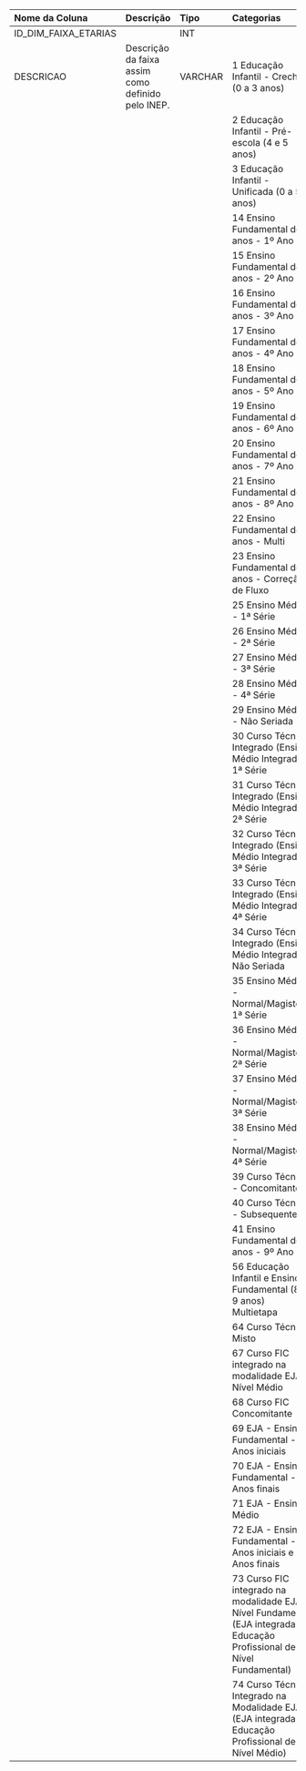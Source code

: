 | Nome da Coluna       | Descrição                                         | Tipo    | Categorias                                                                                                                       | Observação    |
|:---------------------|:--------------------------------------------------|:--------|:---------------------------------------------------------------------------------------------------------------------------------|:--------------|
| ID_DIM_FAIXA_ETARIAS |                                                   | INT     |                                                                                                                                  |               |
| DESCRICAO            | Descrição da faixa assim como definido pelo INEP. | VARCHAR | 1        Educação Infantil - Creche (0 a 3 anos)                                                                                 |               |
|                      |                                                   |         | 2        Educação Infantil - Pré-escola (4 e 5 anos)                                                                             |               |
|                      |                                                   |         | 3        Educação Infantil - Unificada (0 a 5 anos)                                                                              |               |
|                      |                                                   |         | 14        Ensino Fundamental de 9 anos - 1º Ano                                                                                  |               |
|                      |                                                   |         | 15        Ensino Fundamental de 9 anos - 2º Ano                                                                                  |               |
|                      |                                                   |         | 16        Ensino Fundamental de 9 anos - 3º Ano                                                                                  |               |
|                      |                                                   |         | 17        Ensino Fundamental de 9 anos - 4º Ano                                                                                  |               |
|                      |                                                   |         | 18        Ensino Fundamental de 9 anos - 5º Ano                                                                                  |               |
|                      |                                                   |         | 19        Ensino Fundamental de 9 anos - 6º Ano                                                                                  |               |
|                      |                                                   |         | 20        Ensino Fundamental de 9 anos - 7º Ano                                                                                  |               |
|                      |                                                   |         | 21        Ensino Fundamental de 9 anos - 8º Ano                                                                                  |               |
|                      |                                                   |         | 22        Ensino Fundamental de 9 anos - Multi                                                                                   |               |
|                      |                                                   |         | 23        Ensino Fundamental de 9 anos - Correção de Fluxo                                                                       |               |
|                      |                                                   |         | 25        Ensino Médio - 1ª Série                                                                                                |               |
|                      |                                                   |         | 26        Ensino Médio - 2ª Série                                                                                                |               |
|                      |                                                   |         | 27        Ensino Médio - 3ª Série                                                                                                |               |
|                      |                                                   |         | 28        Ensino Médio - 4ª Série                                                                                                |               |
|                      |                                                   |         | 29        Ensino Médio - Não Seriada                                                                                             |               |
|                      |                                                   |         | 30        Curso Técnico Integrado (Ensino Médio Integrado) 1ª Série                                                              |               |
|                      |                                                   |         | 31        Curso Técnico Integrado (Ensino Médio Integrado) 2ª Série                                                              |               |
|                      |                                                   |         | 32        Curso Técnico Integrado (Ensino Médio Integrado) 3ª Série                                                              |               |
|                      |                                                   |         | 33        Curso Técnico Integrado (Ensino Médio Integrado) 4ª Série                                                              |               |
|                      |                                                   |         | 34        Curso Técnico Integrado (Ensino Médio Integrado) Não Seriada                                                           |               |
|                      |                                                   |         | 35        Ensino Médio - Normal/Magistério 1ª Série                                                                              |               |
|                      |                                                   |         | 36        Ensino Médio - Normal/Magistério 2ª Série                                                                              |               |
|                      |                                                   |         | 37        Ensino Médio - Normal/Magistério 3ª Série                                                                              |               |
|                      |                                                   |         | 38        Ensino Médio - Normal/Magistério 4ª Série                                                                              |               |
|                      |                                                   |         | 39        Curso Técnico  - Concomitante                                                                                          |               |
|                      |                                                   |         | 40        Curso Técnico  - Subsequente                                                                                           |               |
|                      |                                                   |         | 41        Ensino Fundamental de 9 anos - 9º Ano                                                                                  |               |
|                      |                                                   |         | 56        Educação Infantil e Ensino Fundamental (8 e 9 anos) Multietapa                                                         |               |
|                      |                                                   |         | 64        Curso Técnico Misto                                                                                                    |               |
|                      |                                                   |         | 67        Curso FIC integrado na modalidade EJA  - Nível Médio                                                                   |               |
|                      |                                                   |         | 68        Curso FIC Concomitante                                                                                                 |               |
|                      |                                                   |         | 69        EJA - Ensino Fundamental -  Anos iniciais                                                                              |               |
|                      |                                                   |         | 70        EJA - Ensino Fundamental -  Anos finais                                                                                |               |
|                      |                                                   |         | 71        EJA - Ensino Médio                                                                                                     |               |
|                      |                                                   |         | 72        EJA - Ensino Fundamental  - Anos iniciais e Anos finais                                                                |               |
|                      |                                                   |         | 73        Curso FIC integrado na modalidade EJA - Nível Fundamental (EJA integrada à Educação Profissional de Nível Fundamental) |               |
|                      |                                                   |         | 74        Curso Técnico Integrado na Modalidade EJA (EJA integrada à Educação Profissional de Nível Médio)                       |               |